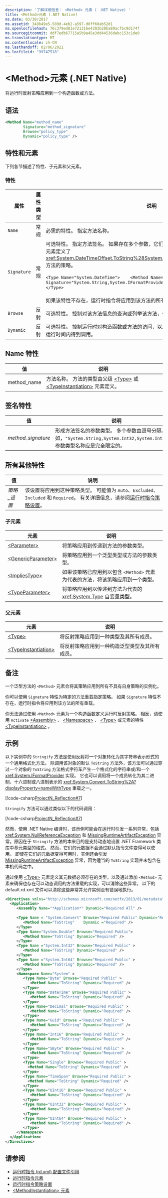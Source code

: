 ```yaml
---
description: '了解详细信息： <Method> 元素 ( .NET Native) '
title: <Method>元素 (.NET Native)
ms.date: 03/30/2017
ms.assetid: 348b49e5-589d-4eb2-a597-d6ff60ab52d1
ms.openlocfilehash: 76c379ed81e721316e4293b20ba89acfbc9d174f
ms.sourcegitcommit: ddf7edb67715a5b9a45e3dd44536dabc153c1de0
ms.translationtype: MT
ms.contentlocale: zh-CN
ms.lasthandoff: 02/06/2021
ms.locfileid: "99747518"
---
```

# <a name="method-element-net-native"></a>\<Method>元素 (.NET Native)

将运行时反射策略应用到一个构造函数或方法。  
  
## <a name="syntax"></a>语法  
  
```xml  
<Method Name="method_name"  
        Signature="method_signature"  
        Browse="policy_type"  
        Dynamic="policy_type" />  
```  
  
## <a name="attributes-and-elements"></a>特性和元素  

 下列各节描述了特性、子元素和父元素。  
  
### <a name="attributes"></a>特性  
  
|属性|属性类型|说明|  
|---------------|--------------------|-----------------|  
|`Name`|常规|必需的特性。 指定方法名称。|  
|`Signature`|常规|可选特性。 指定方法签名。 如果存在多个参数，它们之间用逗号分割。 例如，以下 `<Method>` 元素定义了 <xref:System.DateTimeOffset.ToString%28System.String%2CSystem.IFormatProvider%29> 方法的策略。<br /><br /> `<Type Name="System.DateTime">    <Method Name="ToString" Signature="System.String,System.IFormatProvider"            Dynamic="Required" /> </Type>`<br /><br /> 如果该特性不存在，运行时指令将应用到该方法的所有重载。|  
|`Browse`|反射|可选特性。 控制对该方法信息的查询或列举该方法，但并不在运行时间启用任何动态调用。|  
|`Dynamic`|反射|可选特性。 控制运行时对构造函数或方法的访问，以启用动态编程。 该策略确保一个成员可在运行时间内得到调用。|  
  
## <a name="name-attribute"></a>Name 特性  
  
|值|说明|  
|-----------|-----------------|  
|method_name|方法名称。 方法的类型由父级 [\<Type>](type-element-net-native.md) 或 [\<TypeInstantiation>](typeinstantiation-element-net-native.md) 元素定义。|  
  
## <a name="signature-attribute"></a>签名特性  
  
|值|说明|  
|-----------|-----------------|  
|*method_signature*|形成方法签名的参数类型。 多个参数由逗号分隔，例如，`"System.String,System.Int32,System.Int32)"`。 参数类型名称应是完全限定的。|  
  
## <a name="all-other-attributes"></a>所有其他特性  
  
|值|说明|  
|-----------|-----------------|  
|*策略_设置*|该设置将应用到这种策略类型。 可能值为 `Auto`、`Excluded`、`Included` 和 `Required`。 有关详细信息，请参阅[运行时指令策略设置](runtime-directive-policy-settings.md)。|  
  
### <a name="child-elements"></a>子元素  
  
|元素|说明|  
|-------------|-----------------|  
|[\<Parameter>](parameter-element-net-native.md)|将策略应用到传递到方法的参数类型。|  
|[\<GenericParameter>](genericparameter-element-net-native.md)|将策略应用到一个泛型类型或方法的参数类型。|  
|[\<ImpliesType>](impliestype-element-net-native.md)|如果该策略已应用到以包含 `<Method>` 元素为代表的方法，将该策略应用到一个类型。|  
|[\<TypeParameter>](typeparameter-element-net-native.md)|将策略应用到以传递到方法为代表的 <xref:System.Type> 自变量类型。|  
  
### <a name="parent-elements"></a>父元素  
  
|元素|说明|  
|-------------|-----------------|  
|[\<Type>](type-element-net-native.md)|将反射策略应用到一种类型及其所有成员。|  
|[\<TypeInstantiation>](typeinstantiation-element-net-native.md)|将反射策略应用到一种构造泛型类型及其所有成员。|  
  
## <a name="remarks"></a>备注  

 一个泛型方法的 `<Method>` 元素会将其策略应用到所有不具有自身策略的实例化。  
  
 你可以使用 `Signature` 特性为特定的方法重载指定策略。 如果 `Signature` 特性不存在，运行时指令将应用到该方法的所有重载。  
  
 你无法通过使用 `<Method>` 元素为一个构造函数定义运行时反射策略。 相反，请使用 `Activate`  [\<Assembly>](assembly-element-net-native.md) 、 [\<Namespace>](namespace-element-net-native.md) 、 [\<Type>](type-element-net-native.md) 或元素的特性 [\<TypeInstantiation>](typeinstantiation-element-net-native.md) 。  
  
## <a name="example"></a>示例  

 以下实例中的 `Stringify` 方法是使用反射将一个对象转化为其字符串表示形式的一个通用格式化方法。 除调用该对象的默认 `ToString` 方法外，该方法可以通过穿过一个对象的 `ToString` 方法格式字符车产生一个格式化的字符串或/和一个 <xref:System.IFormatProvider> 实现。 它也可以调用将一个成员转化为其二进制、十六进制或八进制表示的 <xref:System.Convert.ToString%2A?displayProperty=nameWithType> 重载之一。  
  
 [!code-csharp[ProjectN_Reflection#7](../../../samples/snippets/csharp/VS_Snippets_CLR/projectn_reflection/cs/method1.cs#7)]  
  
 `Stringify` 方法可以通过类似以下的代码调用：  
  
 [!code-csharp[ProjectN_Reflection#7](../../../samples/snippets/csharp/VS_Snippets_CLR/projectn_reflection/cs/method1.cs#7)]  
  
 然而，使用 .NET Native 编译时，该示例可能会在运行时引发一系列异常，包括 <xref:System.NullReferenceException> 和 [MissingRuntimeArtifactException](missingruntimeartifactexception-class-net-native.md) 异常。原因在于 `Stringify` 方法的本来目的是支持动态地设置 .NET Framework 类库中基元类型的格式。 然而，它们的元数据不会通过默认指令文件变得可以使用。 即使在它们的元数据变得可用时，实例还会引发 [MissingRuntimeArtifactException](missingruntimeartifactexception-class-net-native.md) 异常，因为适当的 `ToString` 实现并未包含在本机代码之中。  
  
 通过使用 [\<Type>](type-element-net-native.md) 元素定义其元数据必须存在的类型，以及通过添加 `<Method>` 元素来确保也存在可以动态调用的方法重载的实现，可以消除这些异常。 以下的 default.rd.xml 文件可以清除这些异常并允许实例没有错误地执行。  
  
```xml  
<Directives xmlns="http://schemas.microsoft.com/netfx/2013/01/metadata">  
  <Application>  
     <Assembly Name="*Application*" Dynamic="Required All" />  
  
     <Type Name = "System.Convert" Browse="Required Public" Dynamic="Required Public" >  
        <Method Name="ToString"    Dynamic ="Required" />  
     </Type>  
     <Type Name="System.Double" Browse="Required Public">  
        <Method Name="ToString" Dynamic="Required" />  
     </Type>  
     <Type Name ="System.Int32" Browse="Required Public" >  
        <Method Name="ToString" Dynamic="Required" />  
     </Type>  
     <Type Name ="System.Int64" Browse="Required Public" >  
        <Method Name="ToString" Dynamic="Required" />  
     </Type>  
     <Namespace Name="System" >  
        <Type Name="Byte" Browse="Required Public" >  
           <Method Name="ToString" Dynamic="Required" />  
        </Type>  
        <Type Name="DateTime" Browse="Required Public" >  
           <Method Name="ToString" Dynamic="Required" />  
        </Type>  
        <Type Name="Decimal" Browse="Required Public" >  
           <Method Name="ToString" Dynamic="Required" />  
        </Type>  
        <Type Name="Guid" Browse ="Required Public" >  
           <Method Name="ToString" Dynamic="Required" />  
        </Type>  
        <Type Name="Int16" Browse="Required Public" >  
           <Method Name="ToString" Dynamic="Required" />  
        </Type>  
        <Type Name="SByte" Browse="Required Public" >  
           <Method Name="ToString" Dynamic="Required" />  
        </Type>  
        <Type Name="Single" Browse="Required Public" >  
          <Method Name="ToString" Dynamic="Required" />
        </Type>  
        <Type Name="TimeSpan" Browse="Required Public" >  
          <Method Name="ToString" Dynamic="Required" />
        </Type>  
        <Type Name="UInt16" Browse="Required Public" >  
           <Method Name="ToString" Dynamic="Required" />  
        </Type>  
        <Type Name="UInt32" Browse="Required Public" >  
           <Method Name="ToString" Dynamic="Required" />  
        </Type>  
        <Type Name="UInt64" Browse="Required Public" >  
           <Method Name="ToString" Dynamic="Required" />  
        </Type>  
     </Namespace>  
  </Application>  
</Directives>  
```  
  
## <a name="see-also"></a>请参阅

- [运行时指令 (rd.xml) 配置文件引用](runtime-directives-rd-xml-configuration-file-reference.md)
- [运行时指令元素](runtime-directive-elements.md)
- [运行时指令策略设置](runtime-directive-policy-settings.md)
- [\<MethodInstantiation> 元素](methodinstantiation-element-net-native.md)
